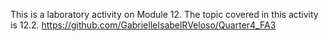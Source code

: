 This is a laboratory activity on Module 12. 
The topic covered in this activity is 12.2. 
https://github.com/GabrielleIsabelRVeloso/Quarter4_FA3
